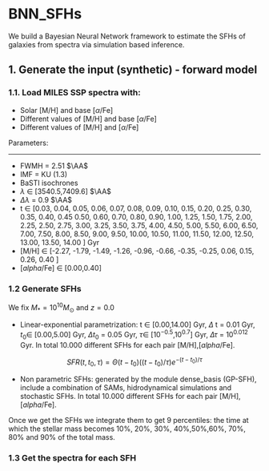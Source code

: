 # BNN_SFHs
We build a Bayesian Neural Network framework to estimate the SFHs of galaxies from spectra via simulation based inference.

## 1. Generate the input (synthetic) - forward model

### 1.1. Load MILES SSP spectra with:

- Solar [M/H] and base [$\alpha$/Fe]
- Different values of [M/H] and base [$\alpha$/Fe]
- Different values of [M/H] and [$\alpha$/Fe]

Parameters:
**************
- FWMH = 2.51 $\AA$
- IMF = KU (1.3)
- BaSTI isochrones
- $\lambda$ $\in$ [3540.5,7409.6] $\AA$
- $\Delta \lambda$ = 0.9 $\AA$
- t $\in$ [0.03, 0.04, 0.05, 0.06, 0.07, 0.08, 0.09,  0.10,   0.15,  0.20,   0.25,  0.30,
  0.35,  0.40,   0.45  0.50,   0.60,   0.70,   0.80,   0.90,   1.00,    1.25,  1.50,   1.75,
  2.00,    2.25,  2.50,   2.75,  3.00,    3.25,  3.50,   3.75,  4.00,    4.50,   5.00,    5.50,
  6.00,    6.50,   7.00,    7.50,   8.00,    8.50,   9.00,    9.50,  10.00,   10.50,  11.00,   11.50,
 12.00,   12.50,  13.00,   13.50,  14.00 ] Gyr
- [M/H] $\in$ [-2.27, -1.79, -1.49, -1.26, -0.96, -0.66, -0.35, -0.25,  0.06,  0.15,  0.26,  0.40 ]
- [$alpha$/Fe] $\in$ [0.00,0.40]

### 1.2 Generate SFHs

We fix $M_{*}=10^{10} M_{\odot}$ and $z=0.0$

- Linear-exponential parametrization: t $\in$ [0.00,14.00] Gyr, $\Delta$ t = 0.01 Gyr, $t_0 \in$ [0.00,5.00] Gyr, 
$\Delta t_0$ = 0.05 Gyr, $\tau \in$ [$10^{-0.5}$,$10^{0.7}$] Gyr, $\Delta \tau$ = $10^{0.012}$ Gyr. In total 10.000 different SFHs for each pair [M/H],[$alpha$/Fe].


$$
S F R\left(t, t_0, \tau\right)=\Theta\left(t-t_0\right)\left(\left(t-t_0\right) / \tau\right) e^{-\left(t-t_0\right) / \tau}
$$

- Non parametric SFHs: generated by the module dense_basis (GP-SFH), include a combination of SAMs, hidrodynamical simulations and stochastic SFHs. In total 10.000 different SFHs for each pair [M/H],[$alpha$/Fe].

Once we get the SFHs we integrate them to get 9 percentiles: the time at which the stellar mass becomes 10%, 20%, 30%, 40%,50%,60%, 70%, 80% and 90% of the total mass.

### 1.3 Get the spectra for each SFH


